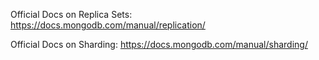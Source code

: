 Official Docs on Replica Sets: https://docs.mongodb.com/manual/replication/

Official Docs on Sharding: https://docs.mongodb.com/manual/sharding/
